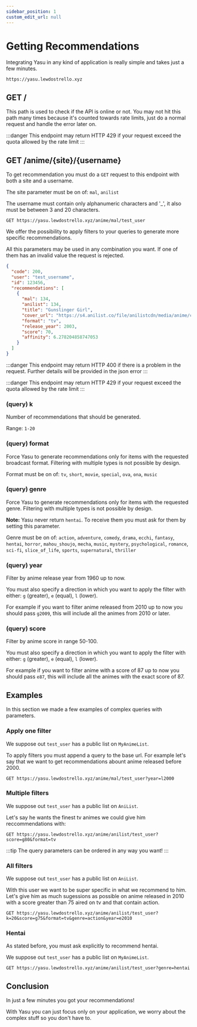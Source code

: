 ```yaml
---
sidebar_position: 1
custom_edit_url: null
---
```


# Getting Recommendations

Integrating Yasu in any kind of application is really simple and takes just a few minutes.

```shell title="Endpoint URL"
https://yasu.lewdostrello.xyz
```
## GET /

This path is used to check if the API is online or not.
You may not hit this path many times because it's counted towards rate limits, just do a normal request and handle the error later on.

:::danger
This endpoint may return HTTP 429 if your request exceed the quota allowed by the rate limit
:::

## GET /anime/{site}/{username}

To get recommendation you must do a `GET` request to this endpoint with both a site and a username.

The site parameter must be on of: `mal`, `anilist`

The username must contain only alphanumeric characters and '_', it also must be between 3 and 20 characters.

```shell title="Example"
GET https://yasu.lewdostrello.xyz/anime/mal/test_user
```

We offer the possibility to apply filters to your queries to generate more specific recommendations.

All this parameters may be used in any combination you want. If one of them has an invalid value the request is rejected.

```json title="Example response"
{
  "code": 200,
  "user": "test_username",
  "id": 123456,
  "recommendations": [
    {
      "mal": 134,
      "anilist": 134,
      "title": "Gunslinger Girl",
      "cover_url": "https://s4.anilist.co/file/anilistcdn/media/anime/cover/medium/bx134-f3dmmMOijYdn.png",
      "format": "tv",
      "release_year": 2003,
      "score": 70,
      "affinity": 6.278204858747053
    }
  ]
}
```

:::danger
This endpoint may return HTTP 400 if there is a problem in the request. Further details will be provided in the json error
:::

:::danger
This endpoint may return HTTP 429 if your request exceed the quota allowed by the rate limit
:::


### (query) k

Number of recommendations that should be generated.

Range: `1-20`

### (query) format

Force Yasu to generate recommendations only for items with the requested broadcast format.
Filtering with multiple types is not possible by design.

Format must be on of: `tv`, `short`, `movie`, `special`, `ova`, `ona`, `music`

### (query) genre
Force Yasu to generate recommendations only for items with the requested genre.
Filtering with multiple types is not possible by design.

**Note:** Yasu never return `hentai`. To receive them you must ask for them by setting this parameter.

Genre must be on of: `action`, `adventure`, `comedy`, `drama`, `ecchi`, `fantasy`, `hentai`, `horror`, `mahou_shoujo`, `mecha`, `music`, `mystery`, `psychological`, `romance`, `sci-fi`, `slice_of_life`, `sports`, `supernatural`, `thriller`
### (query) year
Filter by anime release year from 1960 up to now.

You must also specify a direction in which you want to apply the filter with either: `g` (greater), `e` (equal), `l` (lower).

For example if you want to filter anime released from 2010 up to now you should pass `g2009`, this will include all the animes from 2010 or later.

### (query) score
Filter by anime score in range 50-100.

You must also specify a direction in which you want to apply the filter with either: `g` (greater), `e` (equal), `l` (lower).

For example if you want to filter anime with a score of 87 up to now you should pass `e87`, this will include all the animes with the exact score of 87.

## Examples

In this section we made a few examples of complex queries with parameters.



### Apply one filter
We suppose out `test_user` has a public list on `MyAnimeList`.

To apply filters you must append a query to the base url. For example let's say that we want to get recommendations abount anime released before 2000.

```shell
GET https://yasu.lewdostrello.xyz/anime/mal/test_user?year=l2000
```

### Multiple filters
We suppose out `test_user` has a public list on `AniList`.

Let's say he wants the finest tv animes we could give him reccommendations with:
```shell
GET https://yasu.lewdostrello.xyz/anime/anilist/test_user?score=g80&format=tv
```
:::tip
The query parameters can be ordered in any way you want!
:::

### All filters
We suppose out `test_user` has a public list on `AniList`.

With this user we want to be super specific in what we recommend to him.
Let's give him as much sugessions as possible on anime released in 2010 with a score greater than 75 aired on tv and that contain action.

```shell
GET https://yasu.lewdostrello.xyz/anime/anilist/test_user?k=20&score=g75&format=tv&genre=action&year=e2010
```

### Hentai

As stated before, you must ask explicitly to recommend hentai.

We suppose out `test_user` has a public list on `MyAnimeList`.

```shell
GET https://yasu.lewdostrello.xyz/anime/anilist/test_user?genre=hentai
```

## Conclusion

In just a few minutes you got your recommendations!

With Yasu you can just focus only on your application, we worry about the complex stuff so you don't have to.